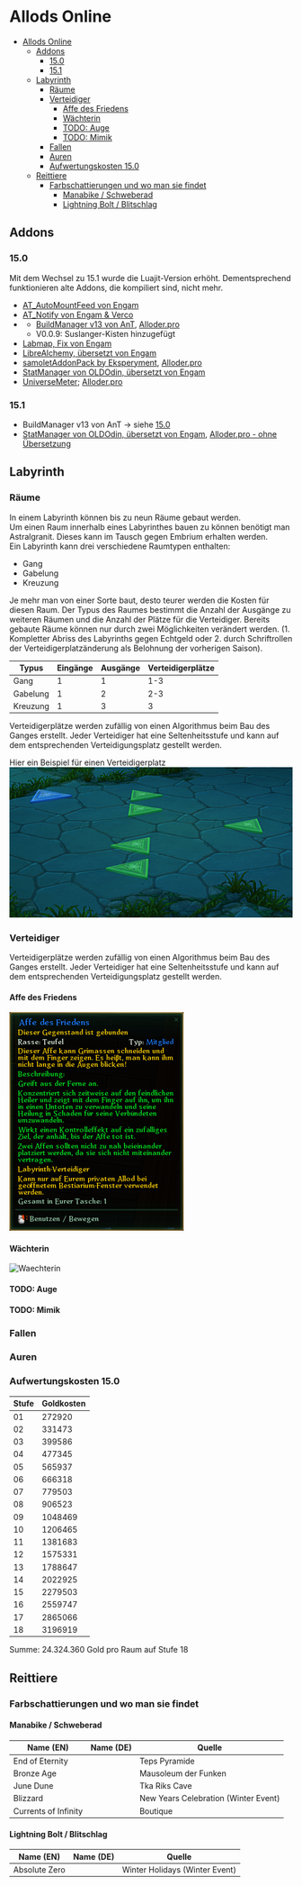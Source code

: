 # Allods Online

- [Allods Online](#allods-online)
  - [Addons](#addons)
    - [15.0](#150)
    - [15.1](#151)
  - [Labyrinth](#labyrinth)
    - [Räume](#räume)
    - [Verteidiger](#verteidiger)
      - [Affe des Friedens](#affe-des-friedens)
      - [Wächterin](#wächterin)
      - [TODO: Auge](#todo-auge)
      - [TODO: Mimik](#todo-mimik)
    - [Fallen](#fallen)
    - [Auren](#auren)
    - [Aufwertungskosten 15.0](#aufwertungskosten-150)
  - [Reittiere](#reittiere)
    - [Farbschattierungen und wo man sie findet](#farbschattierungen-und-wo-man-sie-findet)
      - [Manabike / Schweberad](#manabike--schweberad)
      - [Lightning Bolt / Blitschlag](#lightning-bolt--blitschlag)

## Addons
### 15.0
Mit dem Wechsel zu 15.1 wurde die Luajit-Version erhöht. Dementsprechend funktionieren alte Addons, die kompiliert sind, nicht mehr.

- [AT_AutoMountFeed von Engam](Addons/15.0/AT_AutoMountFeed_0.0.7.pak)
- [AT_Notify von Engam & Verco](Addons/15.0/AT_Notify_0.0.9.pak)
- - [BuildManager v13 von AnT](Addons/15.0/BuildManager.zip), [Alloder.pro](https://alloder.pro/files/file/117-buildmanager/?do=download&version=3597)
  - V0.0.9: Suslanger-Kisten hinzugefügt
- [Labmap, Fix von Engam](Addons/15.0/Labmap_15.0.pak)
- [LibreAlchemy, übersetzt von Engam](Addons/15.0/LibreAlchemy_15.0.pak)
- [samoletAddonPack by Eksperyment](Addons/15.0/samoletAddonPack.zip), [Alloder.pro](https://alloder.pro/files/file/698-samoletaddonpack/?do=download&confirm=1&version=3610&csrfKey=c424323d41c747d547947e2dc2d2a88f)
- [StatManager von OLDOdin, übersetzt von Engam](Addons/15.0/StatManager-German-B8.pak)
- [UniverseMeter](Addons/15.0/UniverseMeter.pak); [Alloder.pro](https://alloder.pro/files/file/447-universemeter/?do=download&version=3656)

### 15.1
- BuildManager v13 von AnT -> siehe [15.0](#150)
- [StatManager von OLDOdin, übersetzt von Engam](Addons/15.1/StatManager-German-B9.pak), [Alloder.pro - ohne Übersetzung](https://alloder.pro/files/file/373-menedzher-statov-v-shmotestatmanager/)

## Labyrinth

### Räume

In einem Labyrinth können bis zu neun Räume gebaut werden.<br>
Um einen Raum innerhalb eines Labyrinthes bauen zu können benötigt man Astralgranit. Dieses kann im Tausch gegen Embrium erhalten werden.<br>
Ein Labyrinth kann drei verschiedene Raumtypen enthalten:<br>

- Gang
- Gabelung
- Kreuzung

Je mehr man von einer Sorte baut, desto teurer werden die Kosten für diesen Raum. Der Typus des Raumes bestimmt die Anzahl der Ausgänge zu weiteren Räumen und die Anzahl der Plätze für die Verteidiger. Bereits gebaute Räume können nur durch zwei Möglichkeiten verändert werden. (1. Kompletter Abriss des Labyrinths gegen Echtgeld oder 2. durch Schriftrollen der Verteidigerplatzänderung als Belohnung  der vorherigen Saison).<br>

| Typus    | Eingänge | Ausgänge | Verteidigerplätze |
| -------- | -------- | -------- | ----------------- |
| Gang     | 1        | 1        | 1-3               |
| Gabelung | 1        | 2        | 2-3               |
| Kreuzung | 1        | 3        | 3                 |

Verteidigerplätze werden zufällig von einen Algorithmus  beim Bau des Ganges erstellt. Jeder Verteidiger hat eine Seltenheitsstufe und kann auf dem entsprechenden Verteidigungsplatz gestellt werden.<br>

Hier ein Beispiel für einen Verteidigerplatz<br>
![Beispiel VerteidigerPlatz](Images/BeispielVerteidigerPlatz.png)

### Verteidiger

Verteidigerplätze werden zufällig von einen Algorithmus  beim Bau des Ganges erstellt. Jeder Verteidiger hat eine Seltenheitsstufe und kann auf dem entsprechenden Verteidigungsplatz gestellt werden.

#### Affe des Friedens

![Affe des Friedens](Images/AffeDesFriedens.png)

#### Wächterin

![Waechterin](Images/Wächterin.png)

#### TODO: Auge

#### TODO: Mimik



### Fallen

### Auren

### Aufwertungskosten 15.0

| Stufe | Goldkosten |
| ----- | ---------- |
| 01    | 272920     |
| 02    | 331473     |
| 03    | 399586     |
| 04    | 477345     |
| 05    | 565937     |
| 06    | 666318     |
| 07    | 779503     |
| 08    | 906523     |
| 09    | 1048469    |
| 10    | 1206465    |
| 11    | 1381683    |
| 12    | 1575331    |
| 13    | 1788647    |
| 14    | 2022925    |
| 15    | 2279503    |
| 16    | 2559747    |
| 17    | 2865066    |
| 18    | 3196919    |

Summe: 24.324.360 Gold pro Raum auf Stufe 18

## Reittiere

### Farbschattierungen und wo man sie findet

#### Manabike / Schweberad

| Name (EN)            | Name (DE) | Quelle                               |
| -------------------- | --------- | ------------------------------------ |
| End of Eternity      |           | Teps Pyramide                        |
| Bronze Age           |           | Mausoleum der Funken                 |
| June Dune            |           | Tka Riks Cave                        |
| Blizzard             |           | New Years Celebration (Winter Event) |
| Currents of Infinity |           | Boutique                             |

#### Lightning Bolt / Blitschlag

| Name (EN)     | Name (DE) | Quelle                         |
| ------------- | --------- | ------------------------------ |
| Absolute Zero |           | Winter Holidays (Winter Event) |